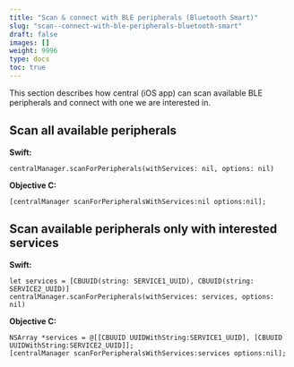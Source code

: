 ```yaml
---
title: "Scan & connect with BLE peripherals (Bluetooth Smart)"
slug: "scan--connect-with-ble-peripherals-bluetooth-smart"
draft: false
images: []
weight: 9996
type: docs
toc: true
---
```


This section describes how central (iOS app) can scan available BLE peripherals and connect with one we are interested in.  

## Scan all available peripherals

**Swift:**

    centralManager.scanForPeripherals(withServices: nil, options: nil)

**Objective C:**

    [centralManager scanForPeripheralsWithServices:nil options:nil];

## Scan available peripherals only with interested services
**Swift:**

    let services = [CBUUID(string: SERVICE1_UUID), CBUUID(string: SERVICE2_UUID)]
    centralManager.scanForPeripherals(withServices: services, options: nil)

**Objective C:**

    NSArray *services = @[[CBUUID UUIDWithString:SERVICE1_UUID], [CBUUID UUIDWithString:SERVICE2_UUID]];
    [centralManager scanForPeripheralsWithServices:services options:nil];

